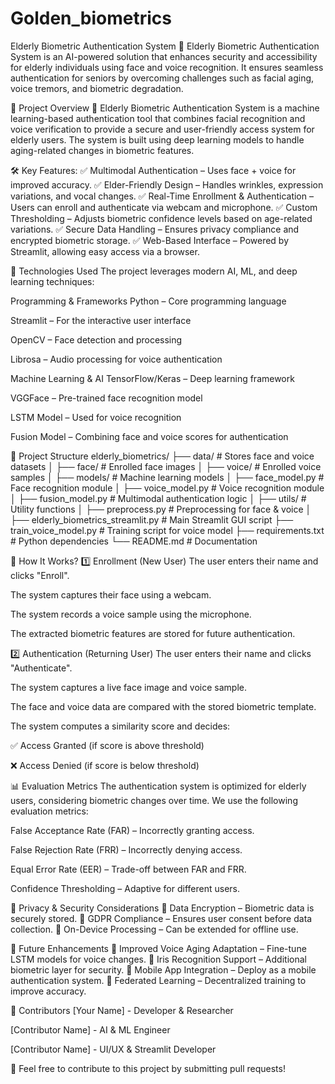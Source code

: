 # Golden_biometrics
Elderly Biometric Authentication System
🚀 Elderly Biometric Authentication System is an AI-powered solution that enhances security and accessibility for elderly individuals using face and voice recognition. It ensures seamless authentication for seniors by overcoming challenges such as facial aging, voice tremors, and biometric degradation.

📌 Project Overview
👵 Elderly Biometric Authentication System is a machine learning-based authentication tool that combines facial recognition and voice verification to provide a secure and user-friendly access system for elderly users. The system is built using deep learning models to handle aging-related changes in biometric features.

🛠️ Key Features:
✅ Multimodal Authentication – Uses face + voice for improved accuracy.
✅ Elder-Friendly Design – Handles wrinkles, expression variations, and vocal changes.
✅ Real-Time Enrollment & Authentication – Users can enroll and authenticate via webcam and microphone.
✅ Custom Thresholding – Adjusts biometric confidence levels based on age-related variations.
✅ Secure Data Handling – Ensures privacy compliance and encrypted biometric storage.
✅ Web-Based Interface – Powered by Streamlit, allowing easy access via a browser.

🚀 Technologies Used
The project leverages modern AI, ML, and deep learning techniques:

Programming & Frameworks
Python – Core programming language

Streamlit – For the interactive user interface

OpenCV – Face detection and processing

Librosa – Audio processing for voice authentication

Machine Learning & AI
TensorFlow/Keras – Deep learning framework

VGGFace – Pre-trained face recognition model

LSTM Model – Used for voice recognition

Fusion Model – Combining face and voice scores for authentication

📂 Project Structure
elderly_biometrics/
├── data/                  # Stores face and voice datasets
│   ├── face/              # Enrolled face images
│   ├── voice/             # Enrolled voice samples
│
├── models/                # Machine learning models
│   ├── face_model.py      # Face recognition module
│   ├── voice_model.py     # Voice recognition module
│   ├── fusion_model.py    # Multimodal authentication logic
│
├── utils/                 # Utility functions
│   ├── preprocess.py      # Preprocessing for face & voice
│
├── elderly_biometrics_streamlit.py  # Main Streamlit GUI script
├── train_voice_model.py   # Training script for voice model
├── requirements.txt       # Python dependencies
└── README.md              # Documentation


🎤 How It Works?
1️⃣ Enrollment (New User)
The user enters their name and clicks "Enroll".

The system captures their face using a webcam.

The system records a voice sample using the microphone.

The extracted biometric features are stored for future authentication.

2️⃣ Authentication (Returning User)
The user enters their name and clicks "Authenticate".

The system captures a live face image and voice sample.

The face and voice data are compared with the stored biometric template.

The system computes a similarity score and decides:

✅ Access Granted (if score is above threshold)

❌ Access Denied (if score is below threshold)

📊 Evaluation Metrics
The authentication system is optimized for elderly users, considering biometric changes over time. We use the following evaluation metrics:

False Acceptance Rate (FAR) – Incorrectly granting access.

False Rejection Rate (FRR) – Incorrectly denying access.

Equal Error Rate (EER) – Trade-off between FAR and FRR.

Confidence Thresholding – Adaptive for different users.

🔐 Privacy & Security Considerations
🔹 Data Encryption – Biometric data is securely stored.
🔹 GDPR Compliance – Ensures user consent before data collection.
🔹 On-Device Processing – Can be extended for offline use.

🚀 Future Enhancements
🔹 Improved Voice Aging Adaptation – Fine-tune LSTM models for voice changes.
🔹 Iris Recognition Support – Additional biometric layer for security.
🔹 Mobile App Integration – Deploy as a mobile authentication system.
🔹 Federated Learning – Decentralized training to improve accuracy.

👥 Contributors
[Your Name] - Developer & Researcher

[Contributor Name] - AI & ML Engineer

[Contributor Name] - UI/UX & Streamlit Developer

🔹 Feel free to contribute to this project by submitting pull requests!


